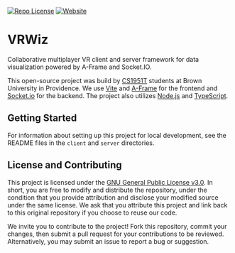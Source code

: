 [![Repo License](https://img.shields.io/badge/license-GPL--3.0-orange?style=plastic)](./LICENSE)
[![Website](https://img.shields.io/website?style=plastic&url=https%3A%2F%2Fvrwiz.pages.dev%2F)](https://vrwiz.pages.dev/)

# VRWiz

Collaborative multiplayer VR client and server framework for data visualization powered by A-Frame and Socket.IO.

This open-source project was build by [CS1951T](https://www.vrwiki.cs.brown.edu/) students at Brown University in Providence. We use [Vite](https://vite.dev/) and [A-Frame](https://aframe.io/) for the frontend and [Socket.io](https://socket.io/) for the backend. The project also utilizes [Node.js](https://nodejs.org/) and [TypeScript](https://www.typescriptlang.org/).

## Getting Started

For information about setting up this project for local development, see the README files in the `client` and `server` directories.

## License and Contributing

This project is licensed under the [GNU General Public License v3.0](https://www.gnu.org/licenses/gpl-3.0.en.html). In short, you are free to modify and distribute the repository, under the condition that you provide attribution and disclose your modified source under the same license. We ask that you attribute this project and link back to this original repository if you choose to reuse our code.

We invite you to contribute to the project! Fork this repository, commit your changes, then submit a pull request for your contributions to be reviewed. Alternatively, you may submit an issue to report a bug or suggestion.
